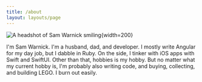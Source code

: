 ```yaml
---
title: /about
layout: layouts/page
---
```


![A headshot of Sam Warnick smiling](/media/profile.jpeg "Me!"){width=200}

I'm Sam Warnick. I'm a husband, dad, and developer. I mostly write Angular for my day job, but I dabble in Ruby. On the side, I tinker with iOS apps with Swift and SwiftUI. Other than that, hobbies is my hobby. But no matter what my current hobby is, I'm probably also writing code, and buying, collecting, and building LEGO. I burn out easily.
